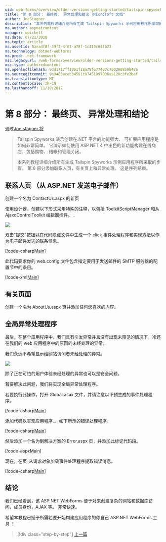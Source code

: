 ```yaml
---
uid: web-forms/overview/older-versions-getting-started/tailspin-spyworks/tailspin-spyworks-part-8
title: "第 8 部分： 最终页、 异常处理和结论 |Microsoft 文档"
author: JoeStagner
description: "本系列教程详细介绍所有生成 Tailspin Spyworks 示例应用程序所采取的步骤。 第 8 部分将添加一个联系人页面，页面上和异常有关..."
ms.author: aspnetcontent
manager: wpickett
ms.date: 07/21/2010
ms.topic: article
ms.assetid: 5aeadf8f-39f3-4f07-a78f-1c310c64fb23
ms.technology: dotnet-webforms
ms.prod: .net-framework
msc.legacyurl: /web-forms/overview/older-versions-getting-started/tailspin-spyworks/tailspin-spyworks-part-8
msc.type: authoredcontent
ms.openlocfilehash: 0dd1717ff1051f18a78fe77402c7603008b9b486
ms.sourcegitcommit: 9a9483aceb34591c97451997036a9120c3fe2baf
ms.translationtype: MT
ms.contentlocale: zh-CN
ms.lasthandoff: 11/10/2017
---
```

<a name="part-8-final-pages-exception-handling-and-conclusion"></a>第 8 部分： 最终页、 异常处理和结论
====================
通过[Joe stagner 将](https://github.com/JoeStagner)

> Tailspin Spyworks 演示创建在.NET 平台的功能强大、 可扩展应用程序是如何非常简单。 它演示如何使用 ASP.NET 4 中出色的新功能构建在线商店，包括购物、 结帐和管理关闭。
> 
> 本系列教程详细介绍所有生成 Tailspin Spyworks 示例应用程序所采取的步骤。 第 8 部分添加联系人页，有关页上和异常处理。 这是序列结束。


## <a id="_Toc260221680"></a>联系人页 （从 ASP.NET 发送电子邮件）

创建一个名为 ContactUs.aspx 的新页

使用设计器，创建以下形式采用特殊的注释，以包括 ToolkitScriptManager 和从 AjaxdControlToolkit 编辑器控件。 .

![](tailspin-spyworks-part-8/_static/image1.jpg)

双击"提交"按钮以在代码隐藏文件中生成一个 click 事件处理程序和实现方法以作为电子邮件发送的联系信息。

[!code-csharp[Main](tailspin-spyworks-part-8/samples/sample1.cs)]

此代码要求你的 web.config 文件包含指定要用于发送邮件的 SMTP 服务器的配置节中的条目。

[!code-xml[Main](tailspin-spyworks-part-8/samples/sample2.xml)]

## <a id="_Toc260221681"></a>有关页面

创建一个名为 AboutUs.aspx 页并添加任何您喜欢的内容。

## <a id="_Toc260221682"></a>全局异常处理程序

最后，在整个应用程序中，我们具有引发异常并且没有出现未预见的情况下，冷还在我们的 web 应用程序中的原因的未经处理的异常。

我们永远不希望显示给网站访问者未经处理的异常。

![](tailspin-spyworks-part-8/_static/image2.jpg)

除了正在可怕的用户体验未经处理的异常也可以是安全问题。

若要解决此问题，我们将实现全局异常处理程序。

若要执行此操作，打开 Global.asax 文件，并请注意以下预生成的事件处理程序。

[!code-csharp[Main](tailspin-spyworks-part-8/samples/sample3.cs)]

添加代码以实现应用程序\_，如下所示的错误处理程序。

[!code-csharp[Main](tailspin-spyworks-part-8/samples/sample4.cs)]

然后添加一个名为到解决方案的 Error.aspx 页，并添加此标记代码段。

[!code-aspx[Main](tailspin-spyworks-part-8/samples/sample5.aspx)]

现在，在页\_从请求对象加载事件处理程序提取错误消息。

[!code-csharp[Main](tailspin-spyworks-part-8/samples/sample6.cs)]

## <a id="_Toc260221683"></a>结论

我们已经看到，该 ASP.NET WebForms 便于对来创建复杂的网站和数据库访问，成员身份，AJAX 等。 非常快速。

希望本教程已授予所需若要开始构建应用程序的你自己 ASP.NET WebForms 工具 ！

>[!div class="step-by-step"]
[上一篇](tailspin-spyworks-part-7.md)
